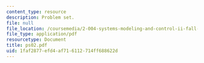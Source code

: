 ```yaml
---
content_type: resource
description: Problem set.
file: null
file_location: /coursemedia/2-004-systems-modeling-and-control-ii-fall-2007/1faf2877efd4af716112714ff688622d_ps02.pdf
file_type: application/pdf
resourcetype: Document
title: ps02.pdf
uid: 1faf2877-efd4-af71-6112-714ff688622d
---
```

